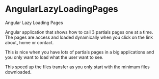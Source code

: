 # AngularLazyLoadingPages
Angular Lazy Loading Pages

Angular application that shows how to call 3 partials pages one at a time. The pages are access and loaded dynamically when you click on the link about, home or contact.

This is nice when you have lots of partials pages in a big applications and you only want to load what the user want to see.

This speed up the files transfer as you only start with the minimum files downloaded.